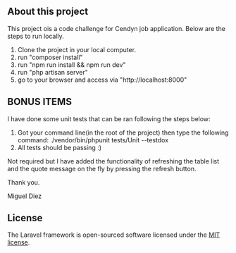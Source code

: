 
## About this project

This project ois a code challenge for Cendyn job application. Below are the steps to run locally.
1. Clone the project in your local computer.
2. run "composer install"
3. run "npm run install && npm run dev"
4. run "php artisan server"
5. go to your browser and access via "http://localhost:8000"

## BONUS ITEMS
I have done some unit tests that can be ran following the steps below:
1. Got your command line(in the root of the project) then type the following command: ./vendor/bin/phpunit tests/Unit --testdox
2. All tests should be passing :)

Not required but I have added  the functionality of refreshing the table list and the quote message on the fly by pressing  the refresh button.

Thank you.

Miguel Diez


## License

The Laravel framework is open-sourced software licensed under the [MIT license](https://opensource.org/licenses/MIT).
